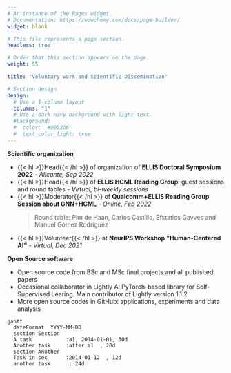 ```yaml
---
# An instance of the Pages widget.
# Documentation: https://wowchemy.com/docs/page-builder/
widget: blank

# This file represents a page section.
headless: true

# Order that this section appears on the page.
weight: 55

title: 'Voluntary work and Scientific Dissemination'

# Section design
design:
  # Use a 1-column layout
  columns: "1"
  # Use a dark navy background with light text.
  #background:
  #  color: '#0053D6'
  #  text_color_light: true
---
```



**Scientific organization**
* {{< hl >}}Head{{< /hl >}} of organization of **ELLIS Doctoral Symposium 2022** - *Alicante, Sep 2022*
* {{< hl >}}Head{{< /hl >}} of **ELLIS HCML Reading Group**: guest sessions and round tables - *Virtual, bi-weekly sessions*
* {{< hl >}}Moderator{{< /hl >}} of **Qualcomm+ELLIS Reading Group Session about GNN+HCML** - *Online, Feb 2022*
  > Round table: Pim de Haan, Carlos Castillo, Efstatios Gavves and Manuel Gómez Rodríguez
* {{< hl >}}Volunteer{{< /hl >}} at **NeurIPS Workshop "Human-Centered AI"** - *Virtual, Dec 2021*

**Open Source software**
* Open source code from BSc and MSc final projects and all published papers
* Occasional collaborator in Lightly AI PyTorch-based library for Self-Supervised Learing. Main contributor of Lightly version 1.1.2
* More open source codes in GitHub: applications, experiments and data analysis

```mermaid
gantt
  dateFormat  YYYY-MM-DD
  section Section
  A task           :a1, 2014-01-01, 30d
  Another task     :after a1  , 20d
  section Another
  Task in sec      :2014-01-12  , 12d
  another task      : 24d
```
